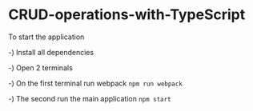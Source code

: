 # CRUD-operations-with-TypeScript

To start the application

-) Install all dependencies 
 
-) Open 2 terminals

-) On the first terminal run webpack 
    `npm run webpack`
    
-) The second run the main application 
    `npm start`
